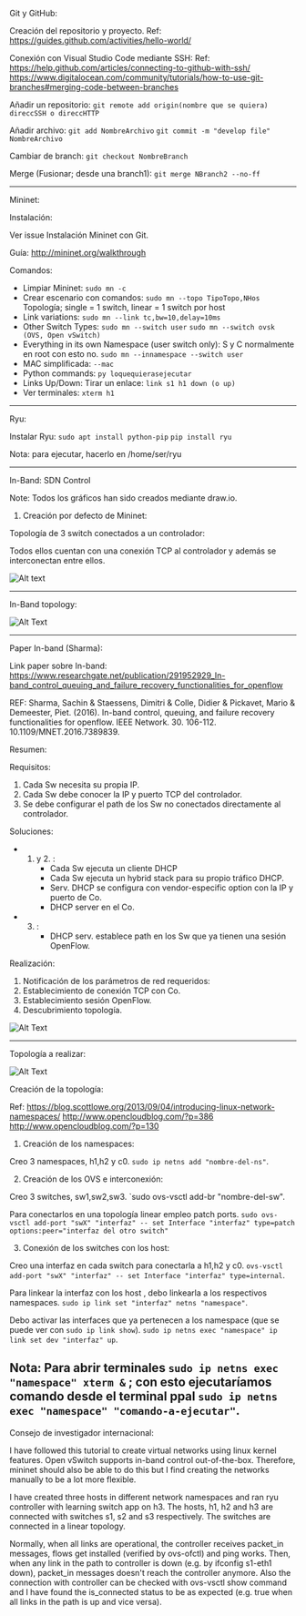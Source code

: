 
Git y GitHub:

Creación del repositorio y proyecto.
Ref: https://guides.github.com/activities/hello-world/

Conexión con Visual Studio Code mediante SSH: 
Ref: https://help.github.com/articles/connecting-to-github-with-ssh/
https://www.digitalocean.com/community/tutorials/how-to-use-git-branches#merging-code-between-branches

Añadir un repositorio: `git remote add origin(nombre que se quiera) direccSSH o direccHTTP`

Añadir archivo: `git add NombreArchivo` `git commit -m "develop file" NombreArchivo`

Cambiar de branch: `git checkout NombreBranch`

Merge (Fusionar; desde una branch1): `git merge NBranch2 --no-ff`
 
-----------------------------------------------------------------------------
	  
Mininet:

Instalación: 

Ver issue Instalación Mininet con Git.

Guía: http://mininet.org/walkthrough

Comandos:

- Limpiar Mininet: `sudo mn -c`
- Crear escenario con comandos: `sudo mn --topo TipoTopo,NHos` Topología; single = 1 switch, linear = 1 switch por host
- Link variations: `sudo mn --link tc,bw=10,delay=10ms`
- Other Switch Types: `sudo mn --switch user` `sudo mn --switch ovsk   (OVS, Open vSwitch)`
- Everything in its own Namespace (user switch only): S y C normalmente en root con esto no. `sudo mn --innamespace --switch user`
- MAC simplificada: `--mac`
- Python commands: `py loquequierasejecutar`
- Links Up/Down: Tirar un enlace: `link s1 h1 down (o up)`
- Ver terminales: `xterm h1`

-------------------------------------------------------------------------------------

Ryu:

Instalar Ryu: `sudo apt install python-pip` `pip install ryu`

Nota: para ejecutar, hacerlo en /home/ser/ryu 

---------------------------------------------------------------------------------------

In-Band: SDN Control

Note: Todos los gráficos han sido creados mediante draw.io.

1. Creación por defecto de Mininet: 

Topología de 3 switch conectados a un controlador:

Todos ellos cuentan con una conexión TCP al controlador y además se interconectan entre ellos.

![Alt text](https://github.com/DeepDrm/SDN-UAH/blob/develop/Images/Out-of-band-Sw-TCP-ALL.jpg)

-------------------------------------------------------------------------------------------------------------------
In-Band topology:

![Alt Text](https://github.com/DeepDrm/SDN-UAH/blob/develop/Images/In-Band-TCP-ppal.jpg)

-------------------------------------------------------------------------------------------------------------------


Paper In-band (Sharma):

Link paper sobre In-band:
https://www.researchgate.net/publication/291952929_In-band_control_queuing_and_failure_recovery_functionalities_for_openflow

REF: Sharma, Sachin & Staessens, Dimitri & Colle, Didier & Pickavet, Mario & Demeester, Piet. (2016). In-band control, queuing, and failure recovery functionalities for openflow. IEEE Network. 30. 106-112. 10.1109/MNET.2016.7389839. 

Resumen:

Requisitos:

1. Cada Sw necesita su propia IP.
2. Cada Sw debe conocer la IP y puerto TCP del controlador.
3. Se debe configurar el path de los Sw no conectados directamente al controlador.

Soluciones:

- 1. y 2. : 
        - Cada Sw ejecuta un cliente DHCP
        - Cada Sw ejecuta un hybrid stack para su propio tráfico DHCP.
        - Serv. DHCP se configura con vendor-especific option con la IP y puerto de Co.
        - DHCP server en el Co.
- 3. :
        - DHCP serv. establece path en los Sw que ya tienen una sesión OpenFlow.

Realización:

1. Notificación de los parámetros de red requeridos:
2. Establecimiento de conexión TCP con Co.
3. Establecimiento sesión OpenFlow.
4. Descubrimiento topología.

![Alt Text](https://github.com/DeepDrm/SDN-UAH/blob/develop/Images/D-Estados-PaperIn-Band.jpg)

--------------------------------------------------------------------------------------------------

Topología a realizar:

![Alt Text](https://github.com/DeepDrm/SDN-UAH/blob/develop/Images/In-Band-investppal.jpeg.jpg)

Creación de la topología:

Ref:  https://blog.scottlowe.org/2013/09/04/introducing-linux-network-namespaces/
http://www.opencloudblog.com/?p=386 http://www.opencloudblog.com/?p=130

1. Creación de los namespaces:

Creo 3 namespaces, h1,h2 y c0. `sudo ip netns add "nombre-del-ns"`.

2. Creación de los OVS e interconexión:

Creo 3 switches, sw1,sw2,sw3. `sudo ovs-vsctl add-br "nombre-del-sw".

Para conectarlos en una topología linear empleo patch ports. `sudo ovs-vsctl add-port "swX" "interfaz" -- set Interface "interfaz" type=patch options:peer="interfaz del otro switch"`

3. Conexión de los switches con los host:

Creo una interfaz en cada switch para conectarla a h1,h2 y c0. `ovs-vsctl add-port "swX" "interfaz" -- set Interface "interfaz" type=internal`. 

Para linkear la interfaz con los host , debo linkearla a los respectivos namespaces. `sudo ip link set "interfaz" netns "namespace"`.

Debo activar las interfaces que ya pertenecen a los namespace (que se puede ver con `sudo ip link show`). `sudo ip netns exec "namespace" ip link set dev "interfaz" up`.

Nota: Para abrir terminales `sudo ip netns exec "namespace" xterm &` ; con esto ejecutaríamos comando desde el terminal ppal `sudo ip netns exec "namespace" "comando-a-ejecutar"`.
-----------------------------------------------------------------
Consejo de investigador internacional:

I have followed this tutorial to create virtual networks using linux kernel features. Open vSwitch supports in-band control out-of-the-box. Therefore, mininet should also be able to do this but I find creating the networks manually to be a lot more flexible.

I have created three hosts in different network namespaces and ran ryu controller with learning switch app on h3. The hosts, h1, h2 and h3 are connected with switches s1, s2 and s3 respectively. The switches are connected in a linear topology.

Normally, when all links are operational, the controller receives packet_in messages, flows get installed (verified by ovs-ofctl) and ping works. Then, when any link in the path to controller is down (e.g. by ifconfig s1-eth1 down), packet_in messages doesn't reach the controller anymore. Also the connection with controller can be checked with ovs-vsctl show command and I have found the is_connected status to be as expected (e.g. true when all links in the path is up and vice versa).























